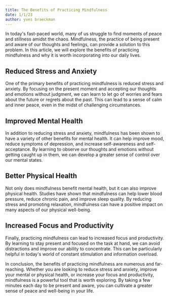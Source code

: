 ```yaml
---
title: The Benefits of Practicing Mindfulness
date: 1/1/23
author: yves braeckman
---
```


In today's fast-paced world, many of us struggle to find moments of peace and stillness amidst the chaos. Mindfulness, the practice of being present and aware of our thoughts and feelings, can provide a solution to this problem. In this article, we will explore the benefits of practicing mindfulness and why it is worth incorporating into our daily lives.

## Reduced Stress and Anxiety

One of the primary benefits of practicing mindfulness is reduced stress and anxiety. By focusing on the present moment and accepting our thoughts and emotions without judgment, we can learn to let go of worries and fears about the future or regrets about the past. This can lead to a sense of calm and inner peace, even in the midst of challenging circumstances.

## Improved Mental Health

In addition to reducing stress and anxiety, mindfulness has been shown to have a variety of other benefits for mental health. It can help improve mood, reduce symptoms of depression, and increase self-awareness and self-acceptance. By learning to observe our thoughts and emotions without getting caught up in them, we can develop a greater sense of control over our mental states.

## Better Physical Health

Not only does mindfulness benefit mental health, but it can also improve physical health. Studies have shown that mindfulness can help lower blood pressure, reduce chronic pain, and improve sleep quality. By reducing stress and promoting relaxation, mindfulness can have a positive impact on many aspects of our physical well-being.

## Increased Focus and Productivity

Finally, practicing mindfulness can lead to increased focus and productivity. By learning to stay present and focused on the task at hand, we can avoid distractions and improve our ability to concentrate. This can be particularly helpful in today's world of constant stimulation and information overload.

In conclusion, the benefits of practicing mindfulness are numerous and far-reaching. Whether you are looking to reduce stress and anxiety, improve your mental or physical health, or increase your focus and productivity, mindfulness is a powerful tool that is worth exploring. By taking a few minutes each day to be present and aware, you can cultivate a greater sense of peace and well-being in your life.